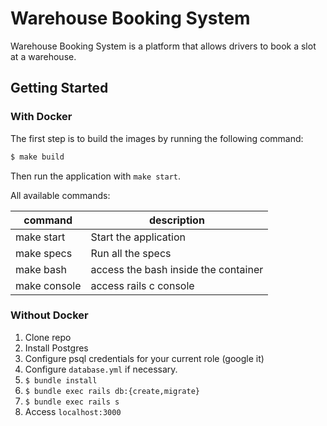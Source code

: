 Warehouse Booking System
================

Warehouse Booking System is a platform that allows drivers to book a slot at a warehouse.

Getting Started
-------------------------

### With Docker

The first step is to build the images by running the following command:

```bash
$ make build
```

Then run the application with `make start`.

All available commands:

| command | description |
|---------|-------------|
| make start | Start the application |
| make specs | Run all the specs |
| make bash | access the bash inside the container |
| make console | access rails c console |

### Without Docker

1. Clone repo
2. Install Postgres
3. Configure psql credentials for your current role (google it)
4. Configure `database.yml` if necessary.
6. `$ bundle install`
7. `$ bundle exec rails db:{create,migrate}`
8. `$ bundle exec rails s`
9. Access `localhost:3000`

